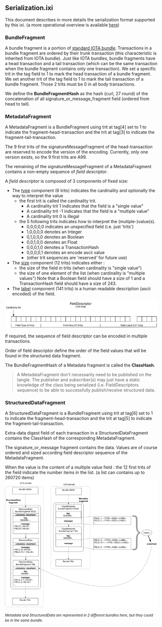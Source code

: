 ## Serialization.ixi

This document describes in more details the serialization format supported by this ixi.
(a more operational overview is available [here](readme.md))

### BundleFragment

A bundle fragment is a portion of [standard IOTA bundle](https://docs.iota.org/docs/getting-started/0.1/introduction/what-is-a-bundle). 
Transactions in a bundle fragment are ordered by their trunk transaction (this characteristic is inherited from IOTA bundle). 
Just like IOTA bundles, bundle fragments have a head transaction and a tail transaction (which can be the same transaction when the bundle fragment contains only one transaction). 
We set a specific trit in the tag field to 1 to mark the head transaction of a bundle fragment. 
We set another trit of the tag field to 1 to mark the tail transaction of a bundle fragment. Those 2 trits must be 0 in all body transactions.

We define the **BundleFragmentHash** as the hash (curl, 27 round) of the concatenation of all signature_or_message_fragment field (ordered from head to tail).

### MetadataFragment

A MetadataFragment is a BundleFragment using trit at tag[4] set to 1 to indicate the fragment-head-transaction and 
the trit at tag[3] to indicate the fragment-tail-transaction. 

The 9 first trits of the signatureMessageFragment of the head-transaction are reserved to encode the version of the encoding. Currently, only one version exists, so the 9 first trits are A99.

The remaining of the signatureMessageFragment of a MetadataFragment contains a non-empty sequence of *field descriptor*.


A *field descriptor* is composed of 3 components of fixed size:

- The <u>type</u> component (6 trits) indicates the cardinality and optionally the way to interpret the value  
    - the first trit is called the cardinality trit. 
        - A cardinality trit 1 indicates that the field is a "single value" 
        - A cardinality trit -1 indicates that the field is a "multiple value" 
        - A cardinality trit 0 is illegal 
    - the 5 following trits indicates how to interpret the (mutiple-)value(s).
        - 0,0,0,0,0 indicates an unspecified field (i.e. just 'trits')
        - 1,0,0,0,0 denotes an Integer 
        - 0,1,0,0,0 denotes an Boolean 
        - 0,0,1,0,0 denotes an Float 
        - 0,0,0,1,0 denotes a TransactionHash 
        - 0,0,0,0,1 denotes an encode ascii value 
        - (other trit sequences are 'reserved' for future use)
- The <u>size</u> component (12 trits) indicates either :
    - the size of the field in trits (when cardinality is "single value")
    - the size of one element of the list (when cardinality is "multiple values")
    Note that a Boolean field should have a size of 1 and a TransactionHash field should have a size of 243.
- The <u>label</u> component (141 trits) is a human readable description  (ascii encoded) of the field.

![descriptor](docs/descriptor.png)

If required, the sequence of field descriptor can be encoded in multiple transactions.

Order of field descriptor define the order of the field values that will be found in the structured data fragment.

The BundleFragmentHash of a Metadata fragment is called the **ClassHash**.

> A MetadataFragment don't necessarily need to be published on the tangle. The publisher and subscriber(s) may just have 
a static knowledge of the class being serialized (i.e. FieldDescriptors sequence) to be able to successfully 
publish/receive structured data. 

### StructuredDataFragment

A StructuredDataFragment is a BundleFragment using trit at tag[6] set to 1 to indicate the fragment-head-transaction 
and the trit at tag[5] to indicate the fragment-tail-transaction. 

Extra-data digest field of each transaction in a StructuredDataFragment contains the 
ClassHash of the corresponding MetadataFragment.

The signature_or_message fragment contains the data. Values are of course ordered and sized 
according field descriptor sequence of the MetadataFragment.

When the value is the content of a multiple value field : the 12 first trits of the field indicate the number items 
in the list. (a list can contains up to 260720 items)
![bundles](docs/serialization.png)

<small>*Metadata and StructuredData are represented in 2 different bundles here, but they could be in the same bundle.*</small>

